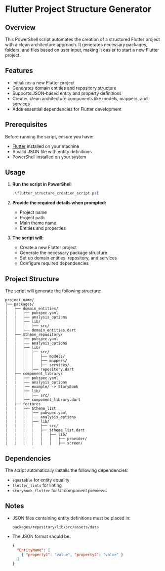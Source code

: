 # Flutter Project Structure Generator

## Overview
This PowerShell script automates the creation of a structured Flutter project with a clean architecture approach. It generates necessary packages, folders, and files based on user input, making it easier to start a new Flutter project.

## Features
- Initializes a new Flutter project
- Generates domain entities and repository structure
- Supports JSON-based entity and property definitions
- Creates clean architecture components like models, mappers, and services
- Adds essential dependencies for Flutter development

## Prerequisites
Before running the script, ensure you have:
- [Flutter](https://flutter.dev/) installed on your machine
- A valid JSON file with entity definitions
- PowerShell installed on your system

## Usage
1. **Run the script in PowerShell**
   ```powershell
   .\flutter_structure_creation_script.ps1
   ```
2. **Provide the required details when prompted:**
   - Project name
   - Project path
   - Main theme name
   - Entities and properties

3. **The script will:**
   - Create a new Flutter project
   - Generate the necessary package structure
   - Set up domain entities, repository, and services
   - Configure required dependencies

## Project Structure
The script will generate the following structure:
```
project_name/
│── packages/
│   ├── domain_entities/
|   |   ├── pubspec.yaml
|   |   ├── analysis_options
│   │   ├── lib/
│   │   │   ├── src/
│   │   ├── domain_entities.dart
│   ├── $theme_repository/
|   |   ├── pubspec.yaml
|   |   ├── analysis_options
│   │   ├── lib/
│   │   │   ├── src/
│   │   │   │   ├── models/
│   │   │   │   ├── mappers/
│   │   │   │   ├── services/
│   │   │   ├── repository.dart
│   ├── component_library/
|   |   ├── pubspec.yaml
|   |   ├── analysis_options
|   |   │── example/ -> StoryBook
│   │   ├── lib/
│   │   │   ├── src/
│   │   ├── component_library.dart
|   ├── features
|   |   ├── $theme_list
|   |   |   ├── pubspec.yaml
|   |   |   ├── analysis_options
|   |   |   ├── lib/
|   |   |   |   ├── src/
|   |   |   |   ├── $theme_list.dart
|   |   |   |   |   ├── lib/
|   |   |   |   |   |   ├── provider/
|   |   |   |   |   |   ├── screen/
```

## Dependencies
The script automatically installs the following dependencies:
- `equatable` for entity equality
- `flutter_lints` for linting
- `storybook_flutter` for UI component previews

## Notes
- JSON files containing entity definitions must be placed in:
  ```
  packages/repository/lib/src/assets/data
  ```
- The JSON format should be:
  ```json
  {
    "EntityName": [
      { "property1": "value", "property2": "value" }
    ]
  }
  ```
